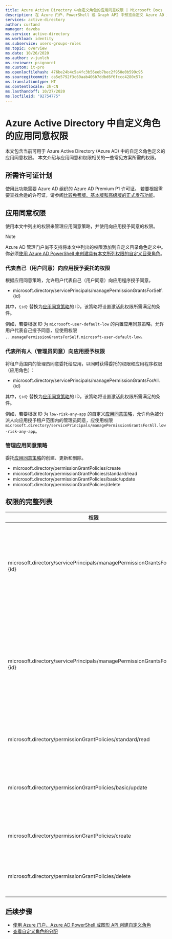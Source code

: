 ```yaml
---
title: Azure Active Directory 中自定义角色的应用同意权限 | Microsoft Docs
description: 在 Azure 门户、PowerShell 或 Graph API 中预览自定义 Azure AD 角色的应用同意权限。
services: active-directory
author: curtand
manager: daveba
ms.service: active-directory
ms.workload: identity
ms.subservice: users-groups-roles
ms.topic: overview
ms.date: 10/26/2020
ms.author: v-junlch
ms.reviewer: psignoret
ms.custom: it-pro
ms.openlocfilehash: 476be24b4c5a4fc3b56eeb7bec2f950e0b599c95
ms.sourcegitcommit: ca5e5792f3c60aab406b7ddbd6f6fccc4280c57e
ms.translationtype: HT
ms.contentlocale: zh-CN
ms.lasthandoff: 10/27/2020
ms.locfileid: "92754775"
---
```

# <a name="app-consent-permissions-for-custom-roles-in-azure-active-directory"></a>Azure Active Directory 中自定义角色的应用同意权限

本文包含当前可用于 Azure Active Directory (Azure AD) 中的自定义角色定义的应用同意权限。 本文介绍与应用同意和权限相关的一些常见方案所需的权限。

## <a name="required-license-plan"></a>所需许可证计划

使用此功能需要 Azure AD 组织的 Azure AD Premium P1 许可证。 若要根据需要查找合适的许可证，请参阅[比较免费版、基本版和高级版的正式发布功能](https://www.azure.cn/pricing/details/active-directory/)。

## <a name="app-consent-permissions"></a>应用同意权限

使用本文中列出的权限来管理应用同意策略，并使用向应用授予同意的权限。

> [!NOTE]
> Azure AD 管理门户尚不支持将本文中列出的权限添加到自定义目录角色定义中。 你必须[使用 Azure AD PowerShell 来创建具有本文所列权限的自定义目录角色](roles-create-custom.md#create-a-role-using-powershell)。

### <a name="granting-delegated-permissions-to-apps-on-behalf-of-self-user-consent"></a>代表自己（用户同意）向应用授予委托的权限

根据应用同意策略，允许用户代表自己（用户同意）向应用程序授予同意。

- microsoft.directory/servicePrincipals/managePermissionGrantsForSelf.{id}

其中，`{id}` 替换为[应用同意策略](../manage-apps/manage-app-consent-policies.md)的 ID，该策略将设置激活此权限所需满足的条件。

例如，若要根据 ID 为 `microsoft-user-default-low` 的内置应用同意策略，允许用户代表自己授予同意，应使用权限 `...managePermissionGrantsForSelf.microsoft-user-default-low`。

### <a name="granting-permissions-to-apps-on-behalf-of-all-admin-consent"></a>代表所有人（管理员同意）向应用授予权限

将租户范围内的管理员同意委托给应用，以同时获得委托的权限和应用程序权限（应用角色）：

- microsoft.directory/servicePrincipals/managePermissionGrantsForAll.{id}

其中，`{id}` 替换为[应用同意策略](../manage-apps/manage-app-consent-policies.md)的 ID，该策略将设置激活此权限所需满足的条件。

例如，若要根据 ID 为 `low-risk-any-app` 的自定义[应用同意策略](../manage-apps/manage-app-consent-policies.md)，允许角色被分派人向应用授予租户范围内的管理员同意，应使用权限 `microsoft.directory/servicePrincipals/managePermissionGrantsForAll.low-risk-any-app`。

### <a name="managing-app-consent-policies"></a>管理应用同意策略

委托[应用同意策略](../manage-apps/manage-app-consent-policies.md)的创建、更新和删除。

- microsoft.directory/permissionGrantPolicies/create
- microsoft.directory/permissionGrantPolicies/standard/read
- microsoft.directory/permissionGrantPolicies/basic/update
- microsoft.directory/permissionGrantPolicies/delete

## <a name="full-list-of-permissions"></a>权限的完整列表

权限 | 说明
---------- | -----------
microsoft.directory/servicePrincipals/managePermissionGrantsForSelf.{id} | 根据应用同意策略 `{id}`，授予代表自己同意（用户同意）应用的能力。
microsoft.directory/servicePrincipals/managePermissionGrantsForAll.{id} | 根据应用同意策略 `{id}`，授予代表所有人同意（租户范围内的管理员同意）应用的权限。
microsoft.directory/permissionGrantPolicies/standard/read | 授予阅读应用同意策略的能力。
microsoft.directory/permissionGrantPolicies/basic/update | 授予更新现有应用同意策略的基本属性的能力。
microsoft.directory/permissionGrantPolicies/create | 授予创建应用同意策略的能力。
microsoft.directory/permissionGrantPolicies/delete | 授予删除应用同意策略的能力。

## <a name="next-steps"></a>后续步骤

- [使用 Azure 门户、Azure AD PowerShell 或图形 API 创建自定义角色](roles-create-custom.md)
- [查看自定义角色的分配](roles-view-assignments.md)

